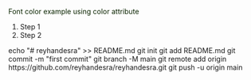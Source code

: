 <body>

<font color=”rgb(0,255,0)”>Font color example using color attribute</font>

 </body>
 <ol>

<li> Step 1 </li>

<li> Step 2 </li>

</ol>
echo "# reyhandesra" >> README.md
git init
git add README.md
git commit -m "first commit"
git branch -M main
git remote add origin https://github.com/reyhandesra/reyhandesra.git
git push -u origin main
